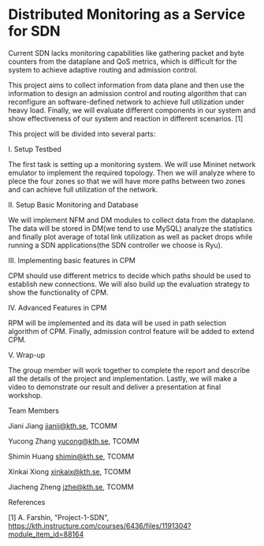 
# Distributed Monitoring as a Service for SDN
Current SDN lacks monitoring capabilities like gathering packet and byte counters from the dataplane and QoS metrics, which is difficult for the system to achieve adaptive routing and admission control.

This project aims to collect information from data plane and then use the information to design an admission control and routing algorithm that can reconfigure an software-defined network to achieve full utilization under heavy load. Finally, we will evaluate different components in our system and show effectiveness of our system and reaction in different scenarios. [1]

This project will be divided into several parts:

I. Setup Testbed

The first task is setting up a monitoring system. We will use Mininet network emulator to implement the required topology. Then we will analyze where to plece the four zones so that we will have more paths between two zones and can achieve full utilization of the network.

II. Setup Basic Monitoring and Database

We will implement NFM and DM modules to collect data from the dataplane. The data will be stored in DM(we tend to use MySQL) analyze the statistics and finally plot average of total link utilization as well as packet drops while running a SDN applications(the SDN controller we choose is Ryu).

III. Implementing basic features in CPM

CPM should use different metrics to decide which paths should be used to establish new connections. We will also build up the evaluation strategy to show the functionality of CPM.

IV. Advanced Features in CPM

RPM will be implemented and its data will be used in path selection algorithm of CPM. Finally, admission control feature will be added to extend CPM.

V. Wrap-up

The group member will work together to complete the report and describe all the details of the project and implementation. Lastly, we will make a video to demonstrate our result and deliver a presentation at final workshop.

Team Members

Jiani Jiang jianij@kth.se, TCOMM

Yucong Zhang yucong@kth.se, TCOMM

Shimin Huang shimin@kth.se, TCOMM

Xinkai Xiong xinkaix@kth.se, TCOMM

Jiacheng Zheng jzhe@kth.se, TCOMM

References

[1] A. Farshin, "Project-1-SDN", https://kth.instructure.com/courses/6436/files/1191304?module_item_id=88164
